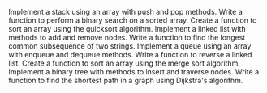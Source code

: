 Implement a stack using an array with push and pop methods.
Write a function to perform a binary search on a sorted array.
Create a function to sort an array using the quicksort algorithm.
Implement a linked list with methods to add and remove nodes.
Write a function to find the longest common subsequence of two strings.
Implement a queue using an array with enqueue and dequeue methods.
Write a function to reverse a linked list.
Create a function to sort an array using the merge sort algorithm.
Implement a binary tree with methods to insert and traverse nodes.
Write a function to find the shortest path in a graph using Dijkstra's algorithm.
